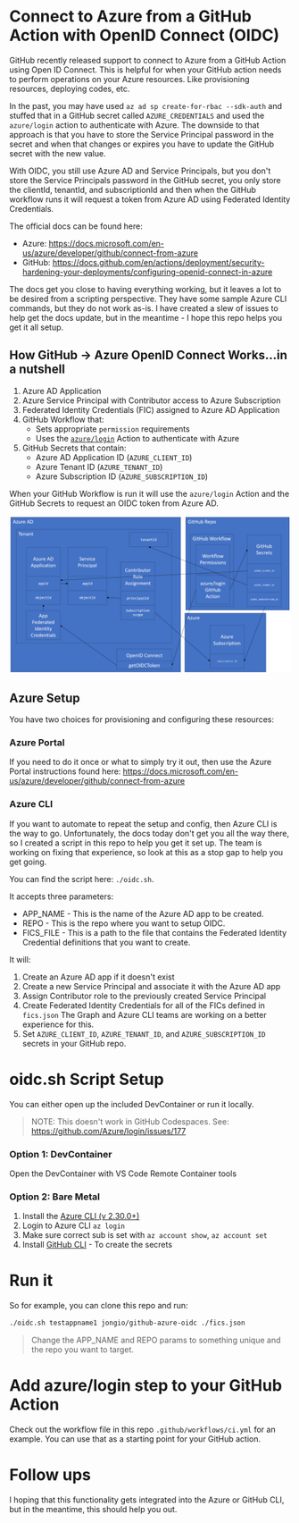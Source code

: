 # Connect to Azure from a GitHub Action with OpenID Connect (OIDC)

GitHub recently released support to connect to Azure from a GitHub Action using Open ID Connect. This is helpful for when your GitHub action needs to perform operations on your Azure resources.  Like provisioning resources, deploying codes, etc.

In the past, you may have used `az ad sp create-for-rbac --sdk-auth` and stuffed that in a GitHub secret called `AZURE_CREDENTIALS` and used the `azure/login` action to authenticate with Azure. The downside to that approach is that you have to store the Service Principal password in the secret and when that changes or expires you have to update the GitHub secret with the new value.

With OIDC, you still use Azure AD and Service Principals, but you don't store the Service Principals password in the GitHub secret, you only store the clientId, tenantId, and subscriptionId and then when the GitHub workflow runs it will request a token from Azure AD using Federated Identity Credentials.

The official docs can be found here:
- Azure: https://docs.microsoft.com/en-us/azure/developer/github/connect-from-azure
- GitHub: https://docs.github.com/en/actions/deployment/security-hardening-your-deployments/configuring-openid-connect-in-azure

The docs get you close to having everything working, but it leaves a lot to be desired from a scripting perspective.  They have some sample Azure CLI commands, but they do not work as-is.  I have created a slew of issues to help get the docs update, but in the meantime - I hope this repo helps you get it all setup.


## How GitHub -> Azure OpenID Connect Works...in a nutshell

1. Azure AD Application
1. Azure Service Principal with Contributor access to Azure Subscription
1. Federated Identity Credentials (FIC) assigned to Azure AD Application
1. GitHub Workflow that:
    - Sets appropriate `permission` requirements
    - Uses the [`azure/login`](https://github.com/marketplace/actions/azure-login) Action to authenticate with Azure
1. GitHub Secrets that contain:
    - Azure AD Application ID (`AZURE_CLIENT_ID`)
    - Azure Tenant ID (`AZURE_TENANT_ID`)
    - Azure Subscription ID (`AZURE_SUBSCRIPTION_ID`)


When your GitHub Workflow is run it will use the `azure/login` Action and the GitHub Secrets to request an OIDC token from Azure AD.

!["Architecture"](assets/arch.png)

## Azure Setup

You have two choices for provisioning and configuring these resources:

### Azure Portal

If you need to do it once or what to simply try it out, then use the Azure Portal instructions found here: https://docs.microsoft.com/en-us/azure/developer/github/connect-from-azure

### Azure CLI

If you want to automate to repeat the setup and config, then Azure CLI is the way to go.  Unfortunately, the docs today don't get you all the way there, so I created a script in this repo to help you get it set up. The team is working on fixing that experience, so look at this as a stop gap to help you get going.

You can find the script here: `./oidc.sh`.

It accepts three parameters:
 - APP_NAME - This is the name of the Azure AD app to be created.
 - REPO - This is the repo where you want to setup OIDC.
 - FICS_FILE - This is a path to the file that contains the Federated Identity Credential definitions that you want to create.

It will:
1. Create an Azure AD app if it doesn't exist
1. Create a new Service Principal and associate it with the Azure AD app
1. Assign Contributor role to the previously created Service Principal
1. Create Federated Identity Credentials for all of the FICs defined in `fics.json`  The Graph and Azure CLI teams are working on a better experience for this.
1. Set `AZURE_CLIENT_ID`, `AZURE_TENANT_ID`, and `AZURE_SUBSCRIPTION_ID` secrets in your GitHub repo.

# oidc.sh Script Setup

You can either open up the included DevContainer or run it locally.  

> NOTE: This doesn't work in GitHub Codespaces. See: https://github.com/Azure/login/issues/177

### Option 1: DevContainer

Open the DevContainer with VS Code Remote Container tools

### Option 2: Bare Metal

1. Install the [Azure CLI (v 2.30.0+)](https://docs.microsoft.com/cli/azure/install-azure-cli)
  1. Login to Azure CLI `az login`
  1. Make sure correct sub is set with `az account show`, `az account set`
1. Install [GitHub CLI](https://github.com/cli/cli) - To create the secrets

# Run it
So for example, you can clone this repo and run:

```bash
./oidc.sh testappname1 jongio/github-azure-oidc ./fics.json
```

> Change the APP_NAME and REPO params to something unique and the repo you want to target.

# Add azure/login step to your GitHub Action
Check out the workflow file in this repo `.github/workflows/ci.yml` for an example.  You can use that as a starting point for your GitHub action.

# Follow ups
I hoping that this functionality gets integrated into the Azure or GitHub CLI, but in the meantime, this should help you out.

